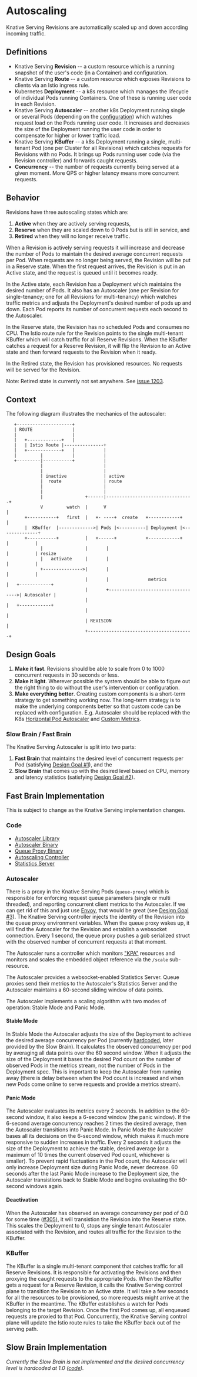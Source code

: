 # Autoscaling

Knative Serving Revisions are automatically scaled up and down according incoming traffic.

## Definitions

* Knative Serving **Revision** -- a custom resource which is a running snapshot of the user's code (in a Container) and configuration.
* Knative Serving **Route** -- a custom resource which exposes Revisions to clients via an Istio ingress rule.
* Kubernetes **Deployment** -- a k8s resource which manages the lifecycle of individual Pods running Containers.  One of these is running user code in each Revision.
* Knative Serving **Autoscaler** -- another k8s Deployment running single or several Pods (depending on the [configuration](../../config/kbuffer.yaml)) which watches request load on the Pods running user code.  It increases and decreases the size of the Deployment running the user code in order to compensate for higher or lower traffic load.
* Knative Serving **KBuffer** -- a k8s Deployment running a single, multi-tenant Pod (one per Cluster for all Revisions) which catches requests for Revisions with no Pods.  It brings up Pods running user code (via the Revision controller) and forwards caught requests.
* **Concurrency** -- the number of requests currently being served at a given moment.  More QPS or higher latency means more concurrent requests.

## Behavior

Revisions have three autoscaling states which are:

1. **Active** when they are actively serving requests,
2. **Reserve** when they are scaled down to 0 Pods but is still in service, and
3. **Retired** when they will no longer receive traffic.

When a Revision is actively serving requests it will increase and decrease the number of Pods to maintain the desired average concurrent requests per Pod.  When requests are no longer being served, the Revision will be put in a Reserve state.  When the first request arrives, the Revision is put in an Active state, and the request is queued until it becomes ready.

In the Active state, each Revision has a Deployment which maintains the desired number of Pods.  It also has an Autoscaler (one per Revision for single-tenancy; one for all Revisions for multi-tenancy) which watches traffic metrics and adjusts the Deployment's desired number of pods up and down.  Each Pod reports its number of concurrent requests each second to the Autoscaler.

In the Reserve state, the Revision has no scheduled Pods and consumes no CPU.  The Istio route rule for the Revision points to the single multi-tenant KBuffer which will catch traffic for all Reserve Revisions.  When the KBuffer catches a request for a Reserve Revision, it will flip the Revision to an Active state and then forward requests to the Revision when it ready.

In the Retired state, the Revision has provisioned resources.  No requests will be served for the Revision.

Note: Retired state is currently not set anywhere. See [issue 1203](https://github.com/knative/serving/issues/1203).

## Context

The following diagram illustrates the mechanics of the autoscaler:

```diagram
   +---------------------+
   | ROUTE               |
   |                     |
   |   +-------------+   |
   |   | Istio Route |---------------+
   |   +-------------+   |           |
   |         |           |           |
   +---------|-----------+           |
             |                       |
             |                       |
             | inactive              | active
             |  route                | route
             |                       |
             |                       |
             |                +------|---------------------------------+
             V         watch  |      V                                 |
       +-----------+   first  |   +- ----+  create   +------------+    |
       |  KBuffer  |------------->| Pods |<----------| Deployment |<--------------+
       +-----------+          |   +------+           +------------+    |          |
             |                |       |                                |          | resize
             |   activate     |       |                                |          |
             +--------------->|       |                                |          |
                              |       |               metrics          |   +------------+
                              |       +----------------------------------->| Autoscaler |
                              |                                        |   +------------+
                              |                                        |
                              | REVISION                               |
                              +----------------------------------------+

```

## Design Goals

1. **Make it fast**.  Revisions should be able to scale from 0 to 1000 concurrent requests in 30 seconds or less.
2. **Make it light**.  Wherever possible the system should be able to figure out the right thing to do without the user's intervention or configuration.
3. **Make everything better**.  Creating custom components is a short-term strategy to get something working now.  The long-term strategy is to make the underlying components better so that custom code can be replaced with configuration.  E.g. Autoscaler should be replaced with the K8s [Horizontal Pod Autoscaler](https://kubernetes.io/docs/tasks/run-application/horizontal-pod-autoscale/) and [Custom Metrics](https://kubernetes.io/docs/tasks/run-application/horizontal-pod-autoscale/#support-for-custom-metrics).

### Slow Brain / Fast Brain

The Knative Serving Autoscaler is split into two parts:

1. **Fast Brain** that maintains the desired level of concurrent requests per Pod (satisfying [Design Goal #1](#design-goals)), and the
2. **Slow Brain** that comes up with the desired level based on CPU, memory and latency statistics (satisfying [Design Goal #2](#design-goals)).

## Fast Brain Implementation

This is subject to change as the Knative Serving implementation changes.

### Code

* [Autoscaler Library](../../pkg/autoscaler/autoscaler.go)
* [Autoscaler Binary](../../cmd/autoscaler/main.go)
* [Queue Proxy Binary](../../cmd/queue/main.go)
* [Autoscaling Controller](../../pkg/controller/autoscaling/autoscaling.go)
* [Statistics Server](../../pkg/server/stats/server.go)


### Autoscaler

There is a proxy in the Knative Serving Pods (`queue-proxy`) which is responsible for enforcing request queue parameters (single or multi threaded), and reporting concurrent client metrics to the Autoscaler.  If we can get rid of this and just use [Envoy](https://www.envoyproxy.io/docs/envoy/latest/), that would be great (see [Design Goal #3](#design-goals)).  The Knative Serving controller injects the identity of the Revision into the queue proxy environment variables.  When the queue proxy wakes up, it will find the Autoscaler for the Revision and establish a websocket connection.  Every 1 second, the queue proxy pushes a gob serialized struct with the observed number of concurrent requests at that moment.

The Autoscaler runs a controller which monitors ["KPA"](../../pkg/apis/autoscaling/v1alpha1/kpa_types.go) resources and monitors and scales the embedded object reference via the `/scale` sub-resource.

The Autoscaler provides a websocket-enabled Statistics Server.  Queue proxies send their metrics to the Autoscaler's Statistics Server and the Autoscaler maintains a 60-second sliding window of data points.

The Autoscaler implements a scaling algorithm with two modes of operation: Stable Mode and Panic Mode.

#### Stable Mode

In Stable Mode the Autoscaler adjusts the size of the Deployment to achieve the desired average concurrency per Pod (currently [hardcoded](https://github.com/knative/serving/blob/c4a543ecce61f5cac96b0e334e57db305ff4bcb3/cmd/autoscaler/main.go#L36), later provided by the Slow Brain).  It calculates the observed concurrency per pod by averaging all data points over the 60 second window.  When it adjusts the size of the Deployment it bases the desired Pod count on the number of observed Pods in the metrics stream, not the number of Pods in the Deployment spec.  This is important to keep the Autoscaler from running away (there is delay between when the Pod count is increased and when new Pods come online to serve requests and provide a metrics stream).

#### Panic Mode

The Autoscaler evaluates its metrics every 2 seconds.  In addition to the 60-second window, it also keeps a 6-second window (the panic window).  If the 6-second average concurrency reaches 2 times the desired average, then the Autoscaler transitions into Panic Mode.  In Panic Mode the Autoscaler bases all its decisions on the 6-second window, which makes it much more responsive to sudden increases in traffic.  Every 2 seconds it adjusts the size of the Deployment to achieve the stable, desired average (or a maximum of 10 times the current observed Pod count, whichever is smaller).  To prevent rapid fluctuations in the Pod count, the Autoscaler will only increase Deployment size during Panic Mode, never decrease.  60 seconds after the last Panic Mode increase to the Deployment size, the Autoscaler transistions back to Stable Mode and begins evaluating the 60-second windows again.

#### Deactivation

When the Autoscaler has observed an average concurrency per pod of 0.0 for some time ([#305](https://github.com/knative/serving/issues/305)), it will transistion the Revision into the Reserve state.  This scales the Deployment to 0, stops any single tenant Autoscaler associated with the Revision, and routes all traffic for the Revision to the KBuffer.

### KBuffer

The KBuffer is a single multi-tenant component that catches traffic for all Reserve Revisions. It is responsible for activating the Revisions and then proxying the caught requests to the appropriate Pods. When the KBuffer gets a request for a Reserve Revision, it calls the Knative Serving control plane to transition the Revision to an Active state. It will take a few seconds for all the resources to be provisioned, so more requests might arrive at the KBuffer in the meantime. The KBuffer establishes a watch for Pods belonging to the target Revision. Once the first Pod comes up, all enqueued requests are proxied to that Pod. Concurrently, the Knative Serving control plane will update the Istio route rules to take the KBuffer back out of the serving path.

## Slow Brain Implementation

*Currently the Slow Brain is not implemented and the desired concurrency level is hardcoded at 1.0 ([code](https://github.com/knative/serving/blob/7f1385cb88ca660378f8afcc78ad4bfcddd83c47/cmd/autoscaler/main.go#L36)).*

